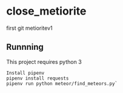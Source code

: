 # close_metiorite
first git metioritev1

## Runnning

This project requires python 3
```
Install pipenv
pipenv install requests
pipenv run python meteor/find_meteors.py`
